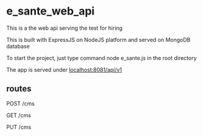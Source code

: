 # e_sante_web_api
This is a the web api serving the test for  hiring

This is built with ExpressJS on NodeJS platform and served on MongoDB database

To start the project, just type command node e_sante.js in the root directory 

The app is served under [localhost:8081/api/v1](http://localhost:8081/api/v1)

## routes
POST /cms

GET /cms

PUT /cms